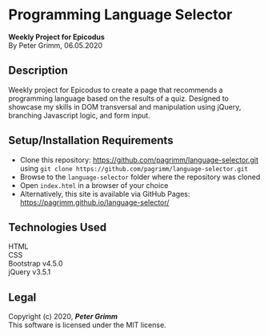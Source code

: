# Programming Language Selector
**Weekly Project for Epicodus**  
By Peter Grimm, 06.05.2020

## Description

Weekly project for Epicodus to create a page that recommends a programming language based on the results of a quiz. Designed to showcase my skills in DOM transversal and manipulation using jQuery, branching Javascript logic, and form input.

## Setup/Installation Requirements

* Clone this repository: https://github.com/pagrimm/language-selector.git using `git clone https://github.com/pagrimm/language-selector.git` 
* Browse to the `language-selector` folder where the repository was cloned
* Open `index.html` in a browser of your choice
* Alternatively, this site is available via GitHub Pages: https://pagrimm.github.io/language-selector/

## Technologies Used

HTML  
CSS  
Bootstrap v4.5.0  
jQuery v3.5.1

## Legal

Copyright (c) 2020, **_Peter Grimm_**  
This software is licensed under the MIT license.
